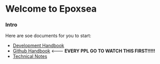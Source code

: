 # Welcome to Epoxsea

### Intro

Here are soe documents for you to start:

* [Development Handbook]()
* [Github Handbook](https://github.com/Epoxsea/notes/blob/main/Misc/GitHub%20Handbook/GitHub%20Handbook.md) <--- **EVERY PPL GO TO WATCH THIS FIRST!!!!!**
* [Technical Notes](https://github.com/Epoxsea/notes)

